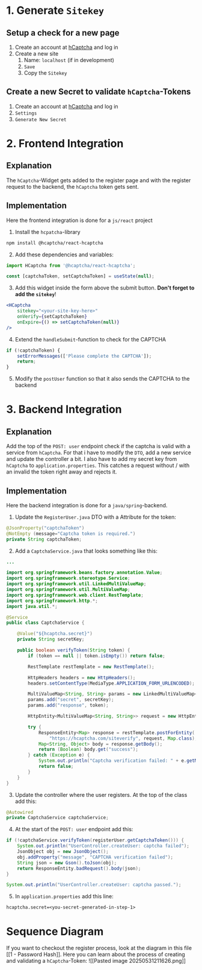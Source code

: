 # 1. Generate `Sitekey`
## Setup a check for a new page
1. Create an account at [hCaptcha](https://www.hcaptcha.com/) and log in
2. Create a new site
	1. Name: `localhost` (if in development)
	2. `Save`
	3. Copy the `Sitekey`
## Create a new Secret to validate `hCaptcha`-Tokens
1. Create an account at [hCaptcha](https://www.hcaptcha.com/) and log in
2. `Settings`
3. `Generate New Secret`
# 2. Frontend Integration 
## Explanation
The `hCaptcha`-Widget gets added to the register page and with the register request to the backend, the `hCaptcha` token gets sent.
## Implementation
Here the frontend integration is done for a `js/react` project
1. Install the `hcpatcha`-library
```sh
npm install @hcaptcha/react-hcaptcha
```
2. Add these dependencies and variables:
```jsx
import HCaptcha from '@hcaptcha/react-hcaptcha';

const [captchaToken, setCaptchaToken] = useState(null);
```
3. Add this widget inside the form above the submit button. **Don't forget to add the `sitekey`**!
```jsx
<HCaptcha
    sitekey="<your-site-key-here>"
    onVerify={setCaptchaToken}
    onExpire={() => setCaptchaToken(null)}
/>
```
4. Extend the `handleSubmit`-function to check for the CAPTCHA
```jsx
if (!captchaToken) {
    setErrorMessages(['Please complete the CAPTCHA']);
    return;
}
```
5. Modify the `postUser` function so that it also sends the CAPTCHA to the backend
# 3. Backend Integration
## Explanation
Add the top of the `POST: user` endpoint check if the captcha is valid with a service from `hCaptcha`.
For that i have to modify the `DTO`, add a new service and update the controller a bit. I also have to add my secret key from `hCaptcha` to `application.properties`.
This catches a request without / with an invalid the token right away and rejects it.
## Implementation
Here the backend integration is done for a `java/spring`-backend.
1. Update the `RegisterUser.java` DTO with a Attribute for the token:
```java
@JsonProperty("captchaToken")
@NotEmpty (message="Captcha token is required.")
private String captchaToken;
```
2. Add a `CaptchaService.java` that looks something like this:
```java
...

import org.springframework.beans.factory.annotation.Value;
import org.springframework.stereotype.Service;
import org.springframework.util.LinkedMultiValueMap;
import org.springframework.util.MultiValueMap;
import org.springframework.web.client.RestTemplate;
import org.springframework.http.*;
import java.util.*;

@Service
public class CaptchaService {

    @Value("${hcaptcha.secret}")
    private String secretKey;

    public boolean verifyToken(String token) {
        if (token == null || token.isEmpty()) return false;

        RestTemplate restTemplate = new RestTemplate();

        HttpHeaders headers = new HttpHeaders();
        headers.setContentType(MediaType.APPLICATION_FORM_URLENCODED);

        MultiValueMap<String, String> params = new LinkedMultiValueMap<>();
        params.add("secret", secretKey);
        params.add("response", token);

        HttpEntity<MultiValueMap<String, String>> request = new HttpEntity<>(params, headers);

        try {
            ResponseEntity<Map> response = restTemplate.postForEntity(
                "https://hcaptcha.com/siteverify", request, Map.class);
            Map<String, Object> body = response.getBody();
            return (Boolean) body.get("success");
        } catch (Exception e) {
            System.out.println("Captcha verification failed: " + e.getMessage());
            return false;
        }
    }
}
```
3. Update the controller where the user registers. At the top of the class add this:
```java
@Autowired
private CaptchaService captchaService;
```
4. At the start of the `POST: user` endpoint add this:
```java
if (!captchaService.verifyToken(registerUser.getCaptchaToken())) {
    System.out.println("UserController.createUser: captcha failed");
    JsonObject obj = new JsonObject();
    obj.addProperty("message", "CAPTCHA verification failed");
    String json = new Gson().toJson(obj);
    return ResponseEntity.badRequest().body(json);
}

System.out.println("UserController.createUser: captcha passed.");
```
5. In `application.properties` add this line:
```application.properties
hcaptcha.secret=<you-secret-generated-in-step-1>
```
# Sequence Diagram
If you want to checkout the register process, look at the diagram in this file [[1 - Password Hash]]. Here you can learn about the process of creating and validating a `hCaptcha`-Token:
![[Pasted image 20250531211626.png]]